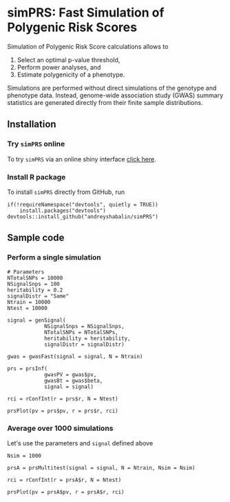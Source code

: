# simPRS: Fast Simulation of Polygenic Risk Scores

Simulation of Polygenic Risk Score calculations allows to

1.  Select an optimal p-value threshold,
2.  Perform power analyses, and
3.  Estimate polygenicity of a phenotype.

Simulations are performed without direct simulations of the
genotype and phenotype data.
Instead, genome-wide association study (GWAS) summary statistics
are generated directly from their finite sample distributions.

## Installation

### Try `simPRS` online

To try `simPRS` via an online shiny interface
[click here](https://andreyshabalin.shinyapps.io/simPRS/).

### Install R package

To install `simPRS` directly from GitHub, run

```
if(!requireNamespace("devtools", quietly = TRUE))
    install.packages("devtools")
devtools::install_github("andreyshabalin/simPRS")
```

## Sample code

### Perform a single simulation

```
# Parameters
NTotalSNPs = 10000
NSignalSnps = 100
heritability = 0.2
signalDistr = "Same"
Ntrain = 10000
Ntest = 10000

signal = genSignal(
            NSignalSnps = NSignalSnps,
            NTotalSNPs = NTotalSNPs,
            heritability = heritability,
            signalDistr = signalDistr)
            
gwas = gwasFast(signal = signal, N = Ntrain)

prs = prsInf(
            gwasPV = gwas$pv,
            gwasBt = gwas$beta,
            signal = signal)

rci = rConfInt(r = prs$r, N = Ntest)

prsPlot(pv = prs$pv, r = prs$r, rci)
```

### Average over 1000 simulations

Let's use the parameters and `signal` defined above

```
Nsim = 1000

prsA = prsMultitest(signal = signal, N = Ntrain, Nsim = Nsim)

rci = rConfInt(r = prsA$r, N = Ntest)

prsPlot(pv = prsA$pv, r = prsA$r, rci)
```
